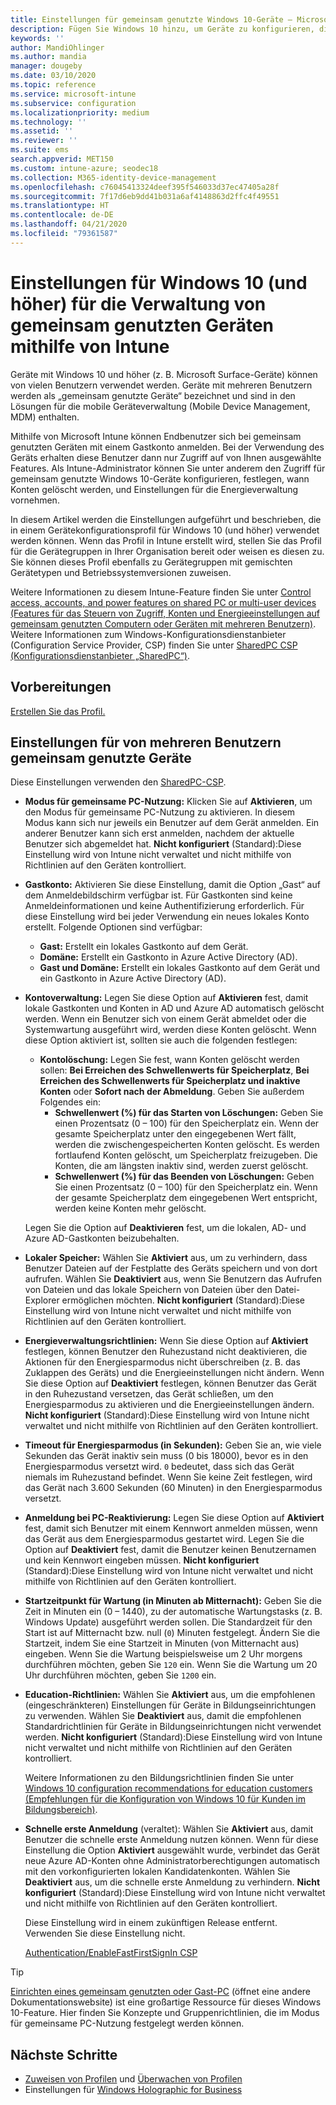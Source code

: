 ```yaml
---
title: Einstellungen für gemeinsam genutzte Windows 10-Geräte – Microsoft Intune (Azure) | Microsoft-Dokumentation
description: Fügen Sie Windows 10 hinzu, um Geräte zu konfigurieren, die gemeinsam genutzt oder von mehreren Benutzern in Microsoft Intune verwendet werden. Hier finden Sie eine Liste mit allen Einstellungen und ihren Auswirkungen auf die Geräte (einschließlich Microsoft Surface). Verwalten Sie Gastkonten und sonstige Konten, löschen Sie inaktive Konten, aktivieren oder deaktivieren Sie das Speichern auf lokalen Speichermedien, legen Sie Energieoptionen und den Zeitpunkt für die Installation fest und verwenden Sie Geräte, die im Bildungsbereich eingesetzt werden, in einem Gerätekonfigurationsprofil.
keywords: ''
author: MandiOhlinger
ms.author: mandia
manager: dougeby
ms.date: 03/10/2020
ms.topic: reference
ms.service: microsoft-intune
ms.subservice: configuration
ms.localizationpriority: medium
ms.technology: ''
ms.assetid: ''
ms.reviewer: ''
ms.suite: ems
search.appverid: MET150
ms.custom: intune-azure; seodec18
ms.collection: M365-identity-device-management
ms.openlocfilehash: c76045413324deef395f546033d37ec47405a28f
ms.sourcegitcommit: 7f17d6eb9dd41b031a6af4148863d2ffc4f49551
ms.translationtype: HT
ms.contentlocale: de-DE
ms.lasthandoff: 04/21/2020
ms.locfileid: "79361587"
---
```

# <a name="windows-10-and-later-settings-to-manage-shared-devices-using-intune"></a>Einstellungen für Windows 10 (und höher) für die Verwaltung von gemeinsam genutzten Geräten mithilfe von Intune

Geräte mit Windows 10 und höher (z. B. Microsoft Surface-Geräte) können von vielen Benutzern verwendet werden. Geräte mit mehreren Benutzern werden als „gemeinsam genutzte Geräte“ bezeichnet und sind in den Lösungen für die mobile Geräteverwaltung (Mobile Device Management, MDM) enthalten.

Mithilfe von Microsoft Intune können Endbenutzer sich bei gemeinsam genutzten Geräten mit einem Gastkonto anmelden. Bei der Verwendung des Geräts erhalten diese Benutzer dann nur Zugriff auf von Ihnen ausgewählte Features. Als Intune-Administrator können Sie unter anderem den Zugriff für gemeinsam genutzte Windows 10-Geräte konfigurieren, festlegen, wann Konten gelöscht werden, und Einstellungen für die Energieverwaltung vornehmen.

In diesem Artikel werden die Einstellungen aufgeführt und beschrieben, die in einem Gerätekonfigurationsprofil für Windows 10 (und höher) verwendet werden können. Wenn das Profil in Intune erstellt wird, stellen Sie das Profil für die Gerätegruppen in Ihrer Organisation bereit oder weisen es diesen zu. Sie können dieses Profil ebenfalls zu Gerätegruppen mit gemischten Gerätetypen und Betriebssystemversionen zuweisen.

Weitere Informationen zu diesem Intune-Feature finden Sie unter [Control access, accounts, and power features on shared PC or multi-user devices (Features für das Steuern von Zugriff, Konten und Energieeinstellungen auf gemeinsam genutzten Computern oder Geräten mit mehreren Benutzern)](shared-user-device-settings.md). Weitere Informationen zum Windows-Konfigurationsdienstanbieter (Configuration Service Provider, CSP) finden Sie unter [SharedPC CSP (Konfigurationsdienstanbieter „SharedPC“)](https://docs.microsoft.com/windows/client-management/mdm/sharedpc-csp).

## <a name="before-your-begin"></a>Vorbereitungen

[Erstellen Sie das Profil.](shared-user-device-settings.md)

## <a name="shared-multi-user-device-settings"></a>Einstellungen für von mehreren Benutzern gemeinsam genutzte Geräte

Diese Einstellungen verwenden den [SharedPC-CSP](https://docs.microsoft.com/windows/client-management/mdm/sharedpc-csp).

- **Modus für gemeinsame PC-Nutzung:** Klicken Sie auf **Aktivieren**, um den Modus für gemeinsame PC-Nutzung zu aktivieren. In diesem Modus kann sich nur jeweils ein Benutzer auf dem Gerät anmelden. Ein anderer Benutzer kann sich erst anmelden, nachdem der aktuelle Benutzer sich abgemeldet hat. **Nicht konfiguriert** (Standard):Diese Einstellung wird von Intune nicht verwaltet und nicht mithilfe von Richtlinien auf den Geräten kontrolliert.
- **Gastkonto:** Aktivieren Sie diese Einstellung, damit die Option „Gast“ auf dem Anmeldebildschirm verfügbar ist. Für Gastkonten sind keine Anmeldeinformationen und keine Authentifizierung erforderlich. Für diese Einstellung wird bei jeder Verwendung ein neues lokales Konto erstellt. Folgende Optionen sind verfügbar:
  - **Gast:** Erstellt ein lokales Gastkonto auf dem Gerät.
  - **Domäne:** Erstellt ein Gastkonto in Azure Active Directory (AD).
  - **Gast und Domäne:** Erstellt ein lokales Gastkonto auf dem Gerät und ein Gastkonto in Azure Active Directory (AD).
- **Kontoverwaltung:** Legen Sie diese Option auf **Aktivieren** fest, damit lokale Gastkonten und Konten in AD und Azure AD automatisch gelöscht werden. Wenn ein Benutzer sich von einem Gerät abmeldet oder die Systemwartung ausgeführt wird, werden diese Konten gelöscht. Wenn diese Option aktiviert ist, sollten sie auch die folgenden festlegen:
  - **Kontolöschung:** Legen Sie fest, wann Konten gelöscht werden sollen: **Bei Erreichen des Schwellenwerts für Speicherplatz**, **Bei Erreichen des Schwellenwerts für Speicherplatz und inaktive Konten** oder **Sofort nach der Abmeldung**. Geben Sie außerdem Folgendes ein:
    - **Schwellenwert (%) für das Starten von Löschungen:** Geben Sie einen Prozentsatz (0 – 100) für den Speicherplatz ein. Wenn der gesamte Speicherplatz unter den eingegebenen Wert fällt, werden die zwischengespeicherten Konten gelöscht. Es werden fortlaufend Konten gelöscht, um Speicherplatz freizugeben. Die Konten, die am längsten inaktiv sind, werden zuerst gelöscht.
    - **Schwellenwert (%) für das Beenden von Löschungen:** Geben Sie einen Prozentsatz (0 – 100) für den Speicherplatz ein. Wenn der gesamte Speicherplatz dem eingegebenen Wert entspricht, werden keine Konten mehr gelöscht.

  Legen Sie die Option auf **Deaktivieren** fest, um die lokalen, AD- und Azure AD-Gastkonten beizubehalten.

- **Lokaler Speicher:** Wählen Sie **Aktiviert** aus, um zu verhindern, dass Benutzer Dateien auf der Festplatte des Geräts speichern und von dort aufrufen. Wählen Sie **Deaktiviert** aus, wenn Sie Benutzern das Aufrufen von Dateien und das lokale Speichern von Dateien über den Datei-Explorer ermöglichen möchten. **Nicht konfiguriert** (Standard):Diese Einstellung wird von Intune nicht verwaltet und nicht mithilfe von Richtlinien auf den Geräten kontrolliert.
- **Energieverwaltungsrichtlinien:** Wenn Sie diese Option auf **Aktiviert** festlegen, können Benutzer den Ruhezustand nicht deaktivieren, die Aktionen für den Energiesparmodus nicht überschreiben (z. B. das Zuklappen des Geräts) und die Energieeinstellungen nicht ändern. Wenn Sie diese Option auf **Deaktiviert** festlegen, können Benutzer das Gerät in den Ruhezustand versetzen, das Gerät schließen, um den Energiesparmodus zu aktivieren und die Energieeinstellungen ändern. **Nicht konfiguriert** (Standard):Diese Einstellung wird von Intune nicht verwaltet und nicht mithilfe von Richtlinien auf den Geräten kontrolliert.
- **Timeout für Energiesparmodus (in Sekunden):** Geben Sie an, wie viele Sekunden das Gerät inaktiv sein muss (0 bis 18000), bevor es in den Energiesparmodus versetzt wird. `0` bedeutet, dass sich das Gerät niemals im Ruhezustand befindet. Wenn Sie keine Zeit festlegen, wird das Gerät nach 3.600 Sekunden (60 Minuten) in den Energiesparmodus versetzt.
- **Anmeldung bei PC-Reaktivierung:** Legen Sie diese Option auf **Aktiviert** fest, damit sich Benutzer mit einem Kennwort anmelden müssen, wenn das Gerät aus dem Energiesparmodus gestartet wird. Legen Sie die Option auf **Deaktiviert** fest, damit die Benutzer keinen Benutzernamen und kein Kennwort eingeben müssen. **Nicht konfiguriert** (Standard):Diese Einstellung wird von Intune nicht verwaltet und nicht mithilfe von Richtlinien auf den Geräten kontrolliert.
- **Startzeitpunkt für Wartung (in Minuten ab Mitternacht):** Geben Sie die Zeit in Minuten ein (0 – 1440), zu der automatische Wartungstasks (z. B. Windows Update) ausgeführt werden sollen. Die Standardzeit für den Start ist auf Mitternacht bzw. null (`0`) Minuten festgelegt. Ändern Sie die Startzeit, indem Sie eine Startzeit in Minuten (von Mitternacht aus) eingeben. Wenn Sie die Wartung beispielsweise um 2 Uhr morgens durchführen möchten, geben Sie `120` ein. Wenn Sie die Wartung um 20 Uhr durchführen möchten, geben Sie `1200` ein.
- **Education-Richtlinien:** Wählen Sie **Aktiviert** aus, um die empfohlenen (eingeschränkteren) Einstellungen für Geräte in Bildungseinrichtungen zu verwenden. Wählen Sie **Deaktiviert** aus, damit die empfohlenen Standardrichtlinien für Geräte in Bildungseinrichtungen nicht verwendet werden. **Nicht konfiguriert** (Standard):Diese Einstellung wird von Intune nicht verwaltet und nicht mithilfe von Richtlinien auf den Geräten kontrolliert.

  Weitere Informationen zu den Bildungsrichtlinien finden Sie unter [Windows 10 configuration recommendations for education customers (Empfehlungen für die Konfiguration von Windows 10 für Kunden im Bildungsbereich)](https://docs.microsoft.com/education/windows/configure-windows-for-education).

- **Schnelle erste Anmeldung** (veraltet): Wählen Sie **Aktiviert** aus, damit Benutzer die schnelle erste Anmeldung nutzen können. Wenn für diese Einstellung die Option **Aktiviert** ausgewählt wurde, verbindet das Gerät neue Azure AD-Konten ohne Administratorberechtigungen automatisch mit den vorkonfigurierten lokalen Kandidatenkonten. Wählen Sie **Deaktiviert** aus, um die schnelle erste Anmeldung zu verhindern. **Nicht konfiguriert** (Standard):Diese Einstellung wird von Intune nicht verwaltet und nicht mithilfe von Richtlinien auf den Geräten kontrolliert.

  Diese Einstellung wird in einem zukünftigen Release entfernt. Verwenden Sie diese Einstellung nicht.

  [Authentication/EnableFastFirstSignIn CSP](https://docs.microsoft.com/windows/client-management/mdm/policy-csp-authentication#authentication-enablefastfirstsignin)

> [!TIP]
> [Einrichten eines gemeinsam genutzten oder Gast-PC](https://docs.microsoft.com/windows/configuration/set-up-shared-or-guest-pc) (öffnet eine andere Dokumentationswebsite) ist eine großartige Ressource für dieses Windows 10-Feature. Hier finden Sie Konzepte und Gruppenrichtlinien, die im Modus für gemeinsame PC-Nutzung festgelegt werden können.

## <a name="next-steps"></a>Nächste Schritte

- [Zuweisen von Profilen](device-profile-assign.md) und [Überwachen von Profilen](device-profile-monitor.md)
- Einstellungen für [Windows Holographic for Business](shared-user-device-settings-windows-holographic.md)
